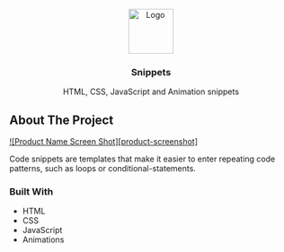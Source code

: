 <!-- PROJECT LOGO -->
<br />
<div align="center">
  <a href="https://i.ibb.co/3ycbb0w/code.png">
    <img src="https://i.ibb.co/3ycbb0w/code.png" alt="Logo" width="80" height="80">
</a>

<h3 align="center">Snippets</h3>

  <p align="center">
    HTML, CSS, JavaScript and Animation snippets
    <br />
  </p>
</div>

<!-- ABOUT THE PROJECT -->

## About The Project

[![Product Name Screen Shot][product-screenshot]](https://example.com)

Code snippets are templates that make it easier to enter repeating code patterns, such as loops or conditional-statements.

### Built With

- HTML
- CSS
- JavaScript
- Animations
